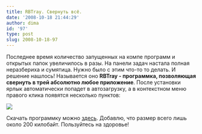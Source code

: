 ```yaml
---
title: RBTray. Свернуть всё.
date: '2008-10-18 21:44:29'
author: dima
id: '97'
type: post
slug: 2008-10-18-97
---
```


Последнее время количество запущенных на компе программ и открытых папок увеличилось в разы. На панели задач настала полная неразбериха и сумятица. Нужно было с этим что-то то делать. И решение нашлось! Называется оно **RBTray - программка, позволяющая свернуть в трей абсолютно любое приложение**. После установки ярлык автоматически попадет в автозагрузку, а в контекстном меню правого клика появятся несколько пунктов:  

[![](/_bl/0/s60670.jpg)](/_bl/0/60670.png "Нажмите, для просмотра в полном размере...")

  
Скачать программку можно [здесь](/load/0-0-0-1-20). Добавлю, что размер всего лишь около 200 килобайт. Пользуйтесь на здоровье!